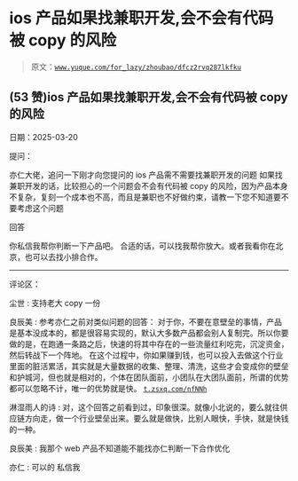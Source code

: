 # ios 产品如果找兼职开发,会不会有代码被 copy 的风险

> 原文：[`www.yuque.com/for_lazy/zhoubao/dfcz2rvq287lkfku`](https://www.yuque.com/for_lazy/zhoubao/dfcz2rvq287lkfku)

## (53 赞)ios 产品如果找兼职开发,会不会有代码被 copy 的风险

日期：2025-03-20

提问：

亦仁大佬，追问一下刚才向您提问的 ios 产品需不需要找兼职开发的问题
如果找兼职开发的话，比较担心的一个问题会不会有代码被 copy 的风险，因为产品本身不复杂，复刻一个成本也不高，而且是兼职也不好做约束，请教一下您不知道要不要考虑这个问题

回答

你私信我帮你判断一下产品吧。 合适的话，可以找我帮你放大。或者我看你在北京，也可以去找小排合作。

* * *

评论区：

尘世 : 支持老大 copy 一份

良辰美 : 参考亦仁之前对类似问题的回答：
对于你，不要在意壁垒的事情，产品是基本没成本的，都是很容易实现的，默认大多数产品都会别人复制完。所以你要做的是，在跑通一条路之后，快速的将其中存在的一些流量红利吃完，沉淀资金，然后转战下一个阵地。
在这个过程中，你如果赚到钱，也可以投入去做这个行业里面的脏活累活，其实就是大量数据的收集、整理、清洗，这些才会变成你的壁垒和护城河，但也就是相对的，个体在团队面前，小团队在大团队面前，所谓的优势都可以忽略不计，唯一的优势就是快。 [`t.zsxq.com/nfNNh`](https://t.zsxq.com/nfNNh)

淋湿雨人的诗 : 对，这个回答之前看到过，印象很深。就像小北说的，要么就往供应链方向走，做一个行业壁垒出来。要么就是做快，比别人眼快，手快，就是快钱的一种。

良辰美 : 我那个 web 产品不知道能不能找亦仁判断一下合作优化

亦仁 : 可以的 私信我
